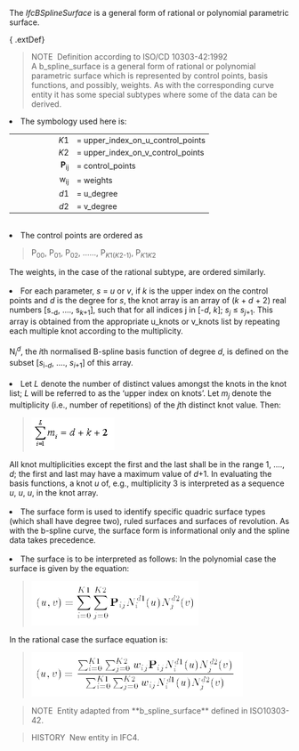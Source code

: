 The _IfcBSplineSurface_ is a general form of rational or polynomial parametric surface.

{ .extDef}
> NOTE&nbsp; Definition according to ISO/CD 10303-42:1992  
> A b_spline_surface is a general form of rational or polynomial parametric surface which is represented by control points, basis functions, and possibly, weights. As with the corresponding curve entity it has some special subtypes where some of the data can be derived. <ol style="list-style-type:lower-roman; font-size:inherit;">
<li style=" font-size:inherit;">The symbology used here is:
<table border="0" cellpadding="2" cellspacing="0" summary="symbology" style=" font-size:inherit;">
<tr style=" font-size:inherit;">
<td align="right" width="100" style=" font-size:inherit;"><em>K</em>1</td>
<td align="left" style=" font-size:inherit;">= upper_index_on_u_control_points</td>
</tr>
<tr style=" font-size:inherit;">
<td align="right" width="100" style=" font-size:inherit;"><em>K</em>2</td>
<td align="left" style=" font-size:inherit;">= upper_index_on_v_control_points</td>
</tr>
<tr style=" font-size:inherit;">
<td align="right" width="100" style=" font-size:inherit;"><b>P</b><sub>ij</sub></td>
<td align="left" style=" font-size:inherit;">= control_points</td>
</tr>
<tr style=" font-size:inherit;">
<td align="right" width="100" style=" font-size:inherit;">w<sub>ij</sub></td>
<td align="left" style=" font-size:inherit;">= weights</td>
</tr>
<tr style=" font-size:inherit;">
<td align="right" width="100" style=" font-size:inherit;"><em>d</em>1</td>
<td align="left" style=" font-size:inherit;">= u_degree</td>
</tr>
<tr style=" font-size:inherit;">
<td align="right" width="100" style=" font-size:inherit;"><em>d</em>2</td>
<td align="left" style=" font-size:inherit;">= v_degree</td>
</tr>
</table>
<br></li>
<li style=" font-size:inherit;">The control points are ordered as
<blockquote style=" font-size:inherit;">P<sub>00</sub>, P<sub>01</sub>, P<sub>02</sub>, ......,
P<sub><em>K</em>1(<em>K</em>2-1)</sub>, P<sub><em>K</em>1<em>K</em>2</sub></blockquote>
The weights, in the case of the rational subtype, are ordered similarly.<br>
<br></li>
<li style=" font-size:inherit;">For each parameter, <em>s</em> = <em>u</em> or <em>v</em>, if <em>k</em> is the upper
index on the control points and <em>d</em> is the degree for <em>s</em>, the knot array is an array of (<em>k</em> +
<em>d</em> + 2) real numbers [s<sub>-d</sub>, ...., s<sub><em>k</em>+1</sub>], such that for all indices j in
[-<em>d</em>, <em>k</em>]; <em>s</em><sub><em>j</em></sub> &le; <em>s</em><sub><em>j</em>+1</sub>. This array is
obtained from the appropriate u_knots or v_knots list by repeating each multiple knot according to the
multiplicity.<br>
<br>
N<sub><em>i</em></sub><sup><em>d</em></sup>, the <em>i</em>th normalised B-spline basis function of degree <em>d</em>,
is defined on the subset [<em>s</em><sub>i-<em>d</em></sub>, ...., <em>s</em><sub><em>i</em>+1</sub>] of this
array.<br>
<br></li>
<li style=" font-size:inherit;">Let <em>L</em> denote the number of distinct values amongst the knots in the knot list;
<em>L</em> will be referred to as the &lsquo;upper index on knots&rsquo;. Let <em>m</em><sub><em>j</em></sub> denote
the multiplicity (i.e., number of repetitions) of the <em>j</em>th distinct knot value. Then:
<blockquote><img src="../../../../../../figures/ifcbsplinecurve-math2.gif" alt="formula" border="0"></blockquote>
All knot multiplicities except the first and the last shall be in the range 1, ...., <em>d</em>; the first and last may
have a maximum value of <em>d</em>+1. In evaluating the basis functions, a knot <em>u</em> of, e.g., multiplicity 3 is
interpreted as a sequence <em>u</em>, <em>u</em>, <em>u</em>, in the knot array.<br>
<br></li>
<li style=" font-size:inherit;">The surface form is used to identify specific quadric surface types (which shall have
degree two), ruled surfaces and surfaces of revolution. As with the b-spline curve, the surface form is informational
only and the spline data takes precedence.<br>
<br></li>
<li style=" font-size:inherit;">The surface is to be interpreted as follows: In the polynomial case the surface is
given by the equation:
<blockquote><img src="../../../../../../figures/ifcbsplinesurface-math1.gif" alt="formula" border=""></blockquote>
In the rational case the surface equation is:
<blockquote><img src="../../../../../../figures/ifcbsplinesurface-math2.gif" alt="formula" border=""></blockquote>
</li>
</ol>


> NOTE&nbsp; Entity adapted from \*\*b_spline_surface\*\* defined in ISO10303-42.

> HISTORY&nbsp; New entity in IFC4.
